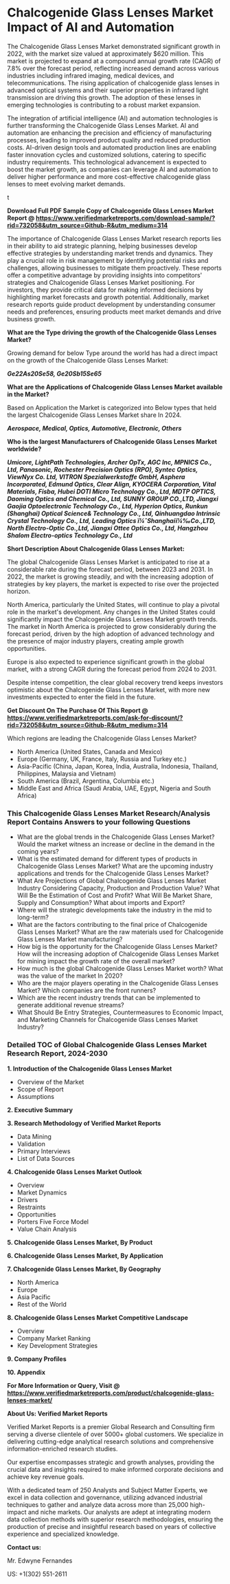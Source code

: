 <meta name="title" content="Global Chalcogenide Glass Lenses Market Impact of AI and Automation"><meta name="description" content="The Chalcogenide Glass Lenses Market demonstrated significant growth in 2022, with the market size valued at approximately $620 million. This market is projected to ex"><meta name="title" content="Chalcogenide Glass Lenses Market Size, Share, Scope, Trends, Growth, Opportunities, Analysis, Forecast"><h1>Chalcogenide Glass Lenses Market Impact of AI and Automation</h1><p>The Chalcogenide Glass Lenses Market demonstrated significant growth in 2022, with the market size valued at approximately $620 million. This market is projected to expand at a compound annual growth rate (CAGR) of 7.8% over the forecast period, reflecting increased demand across various industries including infrared imaging, medical devices, and telecommunications. The rising application of chalcogenide glass lenses in advanced optical systems and their superior properties in infrared light transmission are driving this growth. The adoption of these lenses in emerging technologies is contributing to a robust market expansion.</p><p>The integration of artificial intelligence (AI) and automation technologies is further transforming the Chalcogenide Glass Lenses Market. AI and automation are enhancing the precision and efficiency of manufacturing processes, leading to improved product quality and reduced production costs. AI-driven design tools and automated production lines are enabling faster innovation cycles and customized solutions, catering to specific industry requirements. This technological advancement is expected to boost the market growth, as companies can leverage AI and automation to deliver higher performance and more cost-effective chalcogenide glass lenses to meet evolving market demands.</p>t</p><p id="" class=""><strong>Download Full PDF Sample Copy of Chalcogenide Glass Lenses Market Report @ <a href="https://www.verifiedmarketreports.com/download-sample/?rid=732058&utm_source=Github-R&utm_medium=314" target="_blank">https://www.verifiedmarketreports.com/download-sample/?rid=732058&utm_source=Github-R&utm_medium=314</a></strong></p><p>The importance of&nbsp;Chalcogenide Glass Lenses Market research reports lies in their ability to aid strategic planning, helping businesses develop effective strategies by understanding market trends and dynamics. They play a crucial role in risk management by identifying potential risks and challenges, allowing businesses to mitigate them proactively. These reports offer a competitive advantage by providing insights into competitors' strategies and Chalcogenide Glass Lenses Market positioning. For investors, they provide critical data for making informed decisions by highlighting market forecasts and growth potential. Additionally, market research reports guide product development by understanding consumer needs and preferences, ensuring products meet market demands and drive business growth.</p><p><strong>What are the&nbsp;Type driving the growth of the Chalcogenide Glass Lenses Market?</strong></p><p id="" class="">Growing demand for below Type around the world has had a direct impact on the growth of the Chalcogenide Glass Lenses Market:</p><em><strong>Ge22As20Se58, Ge20Sb15Se65</strong></em></p><strong>What are the&nbsp;Applications&nbsp;of Chalcogenide Glass Lenses Market available in the Market?</strong></p><p id="" class="">Based on Application the Market is categorized into Below types that held the largest Chalcogenide Glass Lenses Market share In 2024.</p><em><strong>Aerospace, Medical, Optics, Automotive, Electronic, Others</strong></em></p><strong>Who is the largest Manufacturers of Chalcogenide Glass Lenses Market worldwide?</strong></p><p><em><strong>Umicore, LightPath Technologies, Archer OpTx, AGC Inc, MPNICS Co., Ltd, Panasonic, Rochester Precision Optics (RPO), Syntec Optics, ViewNyx Co. Ltd, VITRON Spezialwerkstoffe GmbH, Asphera Incorporated, Edmund Optics, Clear Align, KYOCERA Corporation, Vital Materials, Fisba, Hubei DOTI Micro Technology Co., Ltd, MDTP OPTICS, Daoming Optics and Chemical Co., Ltd, SUNNY GROUP CO.,LTD, Jiangxi Gaojia Optoelectronic Technology Co., Ltd, Hyperion Optics, Runkun (Shanghai) Optical Science& Technology Co., Ltd, Qinhuangdao Intrinsic Crystal Technology Co., Ltd, Leading Optics ï¼ˆShanghaiï¼‰Co.,LTD, North Electro-Optic Co.,Ltd, Jiangxi Ottee Optics Co., Ltd, Hangzhou Shalom Electro-optics Technology Co., Ltd</strong></em></p><p id="" class=""><strong>Short Description About Chalcogenide Glass Lenses Market:</strong></p><p>The global Chalcogenide Glass Lenses Market is anticipated to rise at a considerable rate during the forecast period, between 2023 and 2031. In 2022, the market is growing steadily, and with the increasing adoption of strategies by key players, the market is expected to rise over the projected horizon.</p><p>North America, particularly the United States, will continue to play a pivotal role in the market's development. Any changes in the United States could significantly impact the Chalcogenide Glass Lenses Market growth trends. The market in North America is projected to grow considerably during the forecast period, driven by the high adoption of advanced technology and the presence of major industry players, creating ample growth opportunities.</p><p>Europe is also expected to experience significant growth in the global market, with a strong CAGR during the forecast period from 2024 to 2031.</p><p>Despite intense competition, the clear global recovery trend keeps investors optimistic about the Chalcogenide Glass Lenses Market, with more new investments expected to enter the field in the future.</p><p id="" class=""><strong>Get Discount On The Purchase Of This Report @ <a href="https://www.verifiedmarketreports.com/ask-for-discount/?rid=732058&utm_source=Github-R&utm_medium=314" target="_blank">https://www.verifiedmarketreports.com/ask-for-discount/?rid=732058&utm_source=Github-R&utm_medium=314</a></strong></p>Which regions are leading the Chalcogenide Glass Lenses Market?</p><ul><li>North America (United States, Canada and Mexico)</li><li>Europe (Germany, UK, France, Italy, Russia and Turkey etc.)</li><li>Asia-Pacific (China, Japan, Korea, India, Australia, Indonesia, Thailand, Philippines, Malaysia and Vietnam)</li><li>South America (Brazil, Argentina, Columbia etc.)</li><li>Middle East and Africa (Saudi Arabia, UAE, Egypt, Nigeria and South Africa)</li></ul><h3 id="" class="">This Chalcogenide Glass Lenses Market Research/Analysis Report Contains Answers to your following Questions</h3><ul><li>What are the global trends in the Chalcogenide Glass Lenses Market? Would the market witness an increase or decline in the demand in the coming years?</li><li>What is the estimated demand for different types of products in Chalcogenide Glass Lenses Market? What are the upcoming industry applications and trends for the Chalcogenide Glass Lenses Market?</li><li>What Are Projections of Global Chalcogenide Glass Lenses Market Industry Considering Capacity, Production and Production Value? What Will Be the Estimation of Cost and Profit? What Will Be Market Share, Supply and Consumption? What about imports and Export?</li><li>Where will the strategic developments take the industry in the mid to long-term?</li><li>What are the factors contributing to the final price of Chalcogenide Glass Lenses Market? What are the raw materials used for Chalcogenide Glass Lenses Market manufacturing?</li><li>How big is the opportunity for the Chalcogenide Glass Lenses Market? How will the increasing adoption of Chalcogenide Glass Lenses Market for mining impact the growth rate of the overall market?</li><li>How much is the global Chalcogenide Glass Lenses Market worth? What was the value of the market In 2020?</li><li>Who are the major players operating in the Chalcogenide Glass Lenses Market? Which companies are the front runners?</li><li>Which are the recent industry trends that can be implemented to generate additional revenue streams?</li><li>What Should Be Entry Strategies, Countermeasures to Economic Impact, and Marketing Channels for Chalcogenide Glass Lenses Market Industry?</li></ul><h3 id="" class="">Detailed TOC of Global Chalcogenide Glass Lenses Market Research Report, 2024-2030</h3><p id="" class=""><strong>1. Introduction of the Chalcogenide Glass Lenses Market</strong></p><ul><li>Overview of the Market</li><li>Scope of Report</li><li>Assumptions</li></ul><p id="" class=""><strong>2. Executive Summary</strong></p><p id="" class=""><strong>3. Research Methodology of Verified Market Reports</strong></p><ul><li>Data Mining</li><li>Validation</li><li>Primary Interviews</li><li>List of Data Sources</li></ul><p id="" class=""><strong>4. Chalcogenide Glass Lenses Market Outlook</strong></p><ul><li>Overview</li><li>Market Dynamics</li><li>Drivers</li><li>Restraints</li><li>Opportunities</li><li>Porters Five Force Model</li><li>Value Chain Analysis</li></ul><p id="" class=""><strong>5. Chalcogenide Glass Lenses Market, By Product</strong></p><p id="" class=""><strong>6. Chalcogenide Glass Lenses Market, By Application</strong></p><p id="" class=""><strong>7. Chalcogenide Glass Lenses Market, By Geography</strong></p><ul><li>North America</li><li>Europe</li><li>Asia Pacific</li><li>Rest of the World</li></ul><p id="" class=""><strong>8. Chalcogenide Glass Lenses Market Competitive Landscape</strong></p><ul><li>Overview</li><li>Company Market Ranking</li><li>Key Development Strategies</li></ul><p id="" class=""><strong>9. Company Profiles</strong></p><p id="" class=""><strong>10. Appendix</strong></p><p id="" class=""><strong>For More Information or Query, Visit @ <a href="https://www.verifiedmarketreports.com/product/chalcogenide-glass-lenses-market/" target="_blank">https://www.verifiedmarketreports.com/product/chalcogenide-glass-lenses-market/</a></strong></p><p id="" class=""><strong>About Us: Verified Market Reports</strong></p><p id="" class="">Verified Market Reports is a premier Global Research and Consulting firm serving a diverse clientele of over 5000+ global customers. We specialize in delivering cutting-edge analytical research solutions and comprehensive information-enriched research studies.</p><p id="" class="">Our expertise encompasses strategic and growth analyses, providing the crucial data and insights required to make informed corporate decisions and achieve key revenue goals.</p><p id="" class="">With a dedicated team of 250 Analysts and Subject Matter Experts, we excel in data collection and governance, utilizing advanced industrial techniques to gather and analyze data across more than 25,000 high-impact and niche markets. Our analysts are adept at integrating modern data collection methods with superior research methodologies, ensuring the production of precise and insightful research based on years of collective experience and specialized knowledge.</p><p id="" class=""><strong>Contact us:</strong></p><p id="" class="">Mr. Edwyne Fernandes</p><p id="" class="">US: +1(302) 551-2611</p>